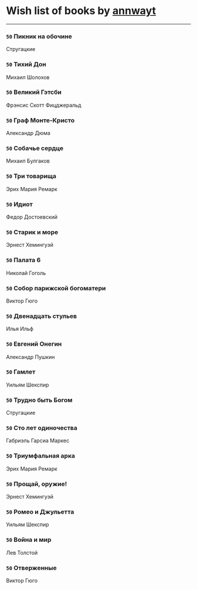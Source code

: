 # Wish list of books by [annwayt](http://vk.com/id31966279)
---

### `50` Пикник на обочине
Стругацкие

### `50` Тихий Дон
Михаил Шолохов

### `50` Великий Гэтсби
Фрэнсис Скотт Фицджеральд

### `50` Граф Монте-Кристо
Александр Дюма

### `50` Собачье сердце
Михаил Булгаков

### `50` Три товарища
Эрих Мария Ремарк

### `50` Идиот
Федор Достоевский

### `50` Старик и море
Эрнест Хемингуэй

### `50` Палата 6
Николай Гоголь

### `50` Собор парижской богоматери
Виктор Гюго

### `50` Двенадцать стульев
Илья Ильф

### `50` Евгений Онегин
Александр Пушкин

### `50` Гамлет
Уильям Шекспир

### `50` Трудно быть Богом
Стругацкие

### `50` Сто лет одиночества
Габриэль Гарсиа Маркес

### `50` Триумфальная арка
Эрих Мария Ремарк

### `50` Прощай, оружие!
Эрнест Хемингуэй

### `50` Ромео и Джульетта
Уильям Шекспир

### `50` Война и мир
Лев Толстой

### `50` Отверженные
Виктор Гюго

